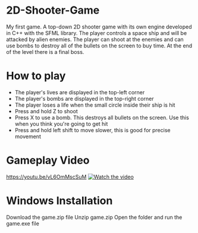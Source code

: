 # 2D-Shooter-Game
My first game. A top-down 2D shooter game with its own engine developed in C++ with the SFML library. The player controls a space ship and will be attacked by alien enemies. The player can shoot at the enemies and can use bombs to destroy all of the bullets on the screen to buy time. At the end of the level there is a final boss. 

# How to play
- The player's lives are displayed in the top-left corner
- The player's bombs are displayed in the top-right corner
- The player loses a life when the small circle inside their ship is hit 
- Press and hold Z to shoot
- Press X to use a bomb. This destroys all bullets on the screen. Use this when you think you're going to get hit
- Press and hold left shift to move slower, this is good for precise movement

# Gameplay Video
https://youtu.be/vL6OmMscSuM
[![Watch the video](https://img.youtube.com/vi/vL6OmMscSuM/maxresdefault.jpg)](https://youtu.be/vL6OmMscSuM)

# Windows Installation
Download the game.zip file
Unzip game.zip
Open the folder and run the game.exe file
